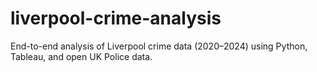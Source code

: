 # liverpool-crime-analysis
End-to-end analysis of Liverpool crime data (2020–2024) using Python, Tableau, and open UK Police data.
